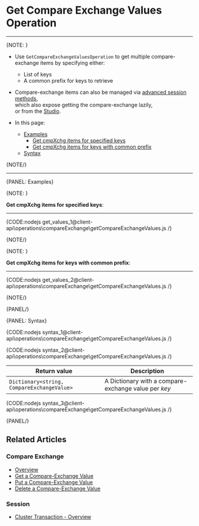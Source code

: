 # Get Compare Exchange Values Operation
---

{NOTE: }

* Use `GetCompareExchangeValuesOperation` to get multiple compare-exchange items by specifying either:
    * List of keys
    * A common prefix for keys to retrieve

* Compare-exchange items can also be managed via [advanced session methods](../../../client-api/session/cluster-transaction/compare-exchange),  
  which also expose getting the compare-exchange lazily,  
  or from the [Studio](../../../studio/database/documents/compare-exchange-view).

* In this page:
  * [Examples](../../../client-api/operations/compare-exchange/get-compare-exchange-values#examples) 
      * [Get cmpXchg items for specified keys](../../../client-api/operations/compare-exchange/get-compare-exchange-values#get-cmpxchg-items-for-specified-keys)  
      * [Get cmpXchg items for keys with common prefix](../../../client-api/operations/compare-exchange/get-compare-exchange-values#get-cmpxchg-items-for-keys-with-common-prefix)
  * [Syntax](../../../client-api/operations/compare-exchange/get-compare-exchange-values#syntax)    

{NOTE/}

---

{PANEL: Examples}

{NOTE: }

<a id="get-cmpxchg-items-for-specified-keys" /> __Get cmpXchg items for specified keys__:

---

{CODE:nodejs get_values_1@client-api\operations\compareExchange\getCompareExchangeValues.js /}

{NOTE/}

{NOTE: }

<a id="get-cmpxchg-items-for-keys-with-common-prefix" /> __Get cmpXchg items for keys with common prefix__:

---

{CODE:nodejs get_values_2@client-api\operations\compareExchange\getCompareExchangeValues.js /}

{NOTE/}

{PANEL/}

{PANEL: Syntax}

{CODE:nodejs syntax_1@client-api\operations\compareExchange\getCompareExchangeValues.js /}

{CODE:nodejs syntax_2@client-api\operations\compareExchange\getCompareExchangeValues.js /}

| Return value                               | Description                                          |
|--------------------------------------------|------------------------------------------------------|
| `Dictionary<string, CompareExchangeValue>` | A Dictionary with a compare-exchange value per _key_ |

{CODE:nodejs syntax_3@client-api\operations\compareExchange\getCompareExchangeValues.js /}

{PANEL/}

## Related Articles

### Compare Exchange

- [Overview](../../../client-api/operations/compare-exchange/overview)
- [Get a Compare-Exchange Value](../../../client-api/operations/compare-exchange/get-compare-exchange-value)
- [Put a Compare-Exchange Value](../../../client-api/operations/compare-exchange/delete-compare-exchange-value)
- [Delete a Compare-Exchange Value](../../../client-api/operations/compare-exchange/delete-compare-exchange-value)

### Session

- [Cluster Transaction - Overview](../../../client-api/session/cluster-transaction/overview)
